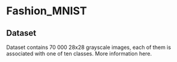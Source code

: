 # Fashion_MNIST

## Dataset

Dataset contains 70 000 28x28 grayscale images, each of them is associated with one of ten classes. More information here.
